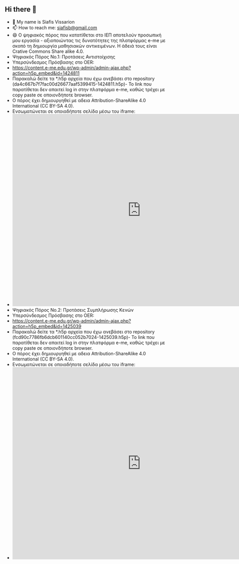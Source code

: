 ## Hi there 👋
- 🔭 My name is Siafis Vissarion
- 📫 How to reach me: siafisb@gmail.com
- 😄 Ο ψηφιακός πόρος που κατατίθεται στο ΙΕΠ αποτελούν προσωπική μου εργασία - αξιοποιώντας τις δυνατότητες της πλατφόρμας e-me με σκοπό τη δημιουργία μαθησιακών αντικειμένων. Η άδειά τους είναι Crative Commons Share alike 4.0.
- Ψηφιακός Πόρος Νο.1: Προτάσεις Αντιστοίχισης
- Υπερσύνδεσμος Πρόσβασης στο OER:
- https://content.e-me.edu.gr/wp-admin/admin-ajax.php?action=h5p_embed&id=1424811
- Παρακαλώ δείτε τα *.h5p αρχεία που έχω ανεβάσει στο repository (da4c667b7f7fac00d26677aaf5399415-1424811.h5p)- Το link που παρατίθεται δεν απαιτεί log in στην πλατφόρμα e-me, καθώς τρέχει με copy paste σε οποιονδήποτε browser.
- Ο πόρος έχει δημιουργηθεί με αδεια Attribution-ShareAlike 4.0 International (CC BY-SA 4.0).
- Ενσωματώνεται σε οποιαδήποτε σελίδα μέσω του iframe:
- <iframe src="https://content.e-me.edu.gr/wp-admin/admin-ajax.php?action=h5p_embed&id=1424811" width="800" height="600" frameborder="0" allowfullscreen="allowfullscreen"></iframe><script src="https://content.e-me.edu.gr/wp-content/plugins/h5p/h5p-php-library/js/h5p-resizer.js" charset="UTF-8"></script>
- Ψηφιακός Πόρος Νο.2: Προτάσεις Συμπλήρωσης Κενών
- Υπερσύνδεσμος Πρόσβασης στο OER:
- https://content.e-me.edu.gr/wp-admin/admin-ajax.php?action=h5p_embed&id=1425039
- Παρακαλώ δείτε τα *.h5p αρχεία που έχω ανεβάσει στο repository (fcd90c7786fb6dcb601140cc052b7024-1425039.h5p)- Το link που παρατίθεται δεν απαιτεί log in στην πλατφόρμα e-me, καθώς τρέχει με copy paste σε οποιονδήποτε browser.
- Ο πόρος έχει δημιουργηθεί με αδεια Attribution-ShareAlike 4.0 International (CC BY-SA 4.0).
- Ενσωματώνεται σε οποιαδήποτε σελίδα μέσω του iframe:
- <iframe src="https://content.e-me.edu.gr/wp-admin/admin-ajax.php?action=h5p_embed&id=1425039" width="800" height="600" frameborder="0" allowfullscreen="allowfullscreen"></iframe><script src="https://content.e-me.edu.gr/wp-content/plugins/h5p/h5p-php-library/js/h5p-resizer.js" charset="UTF-8"></script>
